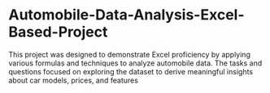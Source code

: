 # Automobile-Data-Analysis-Excel-Based-Project
This project was designed to demonstrate Excel proficiency by applying various formulas and techniques to analyze automobile data. The tasks and questions focused on exploring the dataset to derive meaningful insights about car models, prices, and features
